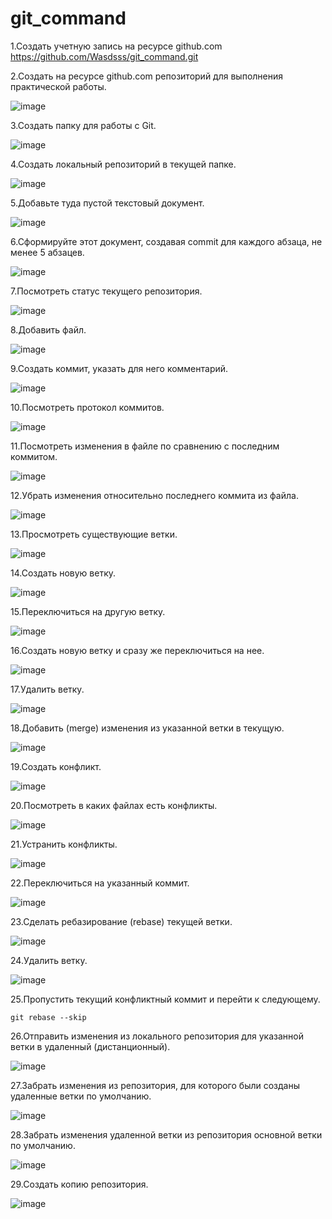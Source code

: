 # git_command

1.Создать учетную запись на ресурсе github.com
https://github.com/Wasdsss/git_command.git

2.Создать на ресурсе github.com репозиторий для выполнения практической работы.

 ![image](https://github.com/Wasdsss/git_command/assets/153349101/39a0be55-72d5-4181-907a-a143f19c2042)

3.Создать папку для работы с Git.

 ![image](https://github.com/Wasdsss/git_command/assets/153349101/8a2ebecb-ce18-4bd3-b5fd-fd325d873f24)

4.Создать локальный репозиторий в текущей папке.
 
 ![image](https://github.com/Wasdsss/git_command/assets/153349101/aea5fb74-9368-4138-8be0-c638b66b2790)

5.Добавьте туда пустой текстовый документ.

 ![image](https://github.com/Wasdsss/git_command/assets/153349101/20545839-e549-4e4f-badf-10942be3c0b3)
 
6.Сформируйте этот документ, создавая commit для каждого абзаца, не менее 5 абзацев. 

 ![image](https://github.com/Wasdsss/git_command/assets/153349101/48a5b594-3d5e-4e4a-a851-c708eb6af4b3)

7.Посмотреть статус текущего репозитория. 

 ![image](https://github.com/Wasdsss/git_command/assets/153349101/7b65a92a-6b96-40f7-bb7d-79f8f06243b6)

8.Добавить файл. 

 ![image](https://github.com/Wasdsss/git_command/assets/153349101/b8cd821a-84ab-4187-8c99-5cadc12d7922)

9.Создать коммит, указать для него комментарий. 

 ![image](https://github.com/Wasdsss/git_command/assets/153349101/98626035-dfd3-4216-82f2-26b340236156)

10.Посмотреть протокол коммитов. 

 ![image](https://github.com/Wasdsss/git_command/assets/153349101/3e6edf58-4556-4982-af5e-e7cc81b68c98)
 
11.Посмотреть изменения в файле по сравнению с последним коммитом. 

 ![image](https://github.com/Wasdsss/git_command/assets/153349101/942fc4fd-0446-4bc3-94ff-807ad156916a)

12.Убрать изменения относительно последнего коммита из файла. 

 ![image](https://github.com/Wasdsss/git_command/assets/153349101/010384c0-7a98-485f-b14f-b558ea6d738a)

13.Просмотреть существующие ветки. 

 ![image](https://github.com/Wasdsss/git_command/assets/153349101/5d0189b4-7eb8-4d0e-9c30-abe3d255b59d)

14.Создать новую ветку. 

 ![image](https://github.com/Wasdsss/git_command/assets/153349101/f0a8449a-3e99-4424-a425-ee68af0fb39d)

15.Переключиться на другую ветку. 

 ![image](https://github.com/Wasdsss/git_command/assets/153349101/d6913855-2567-49ec-98ee-1daa04033eea)

16.Создать новую ветку и сразу же переключиться на нее.

 ![image](https://github.com/Wasdsss/git_command/assets/153349101/934e16ff-e089-49b5-b7f2-3fc2115c8f8b)

17.Удалить ветку.

 ![image](https://github.com/Wasdsss/git_command/assets/153349101/5ad5e1a3-2009-4768-a1e9-4999deaa1de7)

18.Добавить (merge) изменения из указанной ветки в текущую.

 ![image](https://github.com/Wasdsss/git_command/assets/153349101/4ba9aada-f212-4754-beda-19e9bf87f867)

19.Создать конфликт.

 ![image](https://github.com/Wasdsss/git_command/assets/153349101/3a789c52-b433-477c-92c2-688a5670cc10)

20.Посмотреть в каких файлах есть конфликты.

 ![image](https://github.com/Wasdsss/git_command/assets/153349101/01594be9-9d0e-45ea-8c48-0778f5d11e0e)

21.Устранить конфликты.

 ![image](https://github.com/Wasdsss/git_command/assets/153349101/c06d84de-bc3d-4e3f-af49-70b398f060d9)

22.Переключиться на указанный коммит.

 ![image](https://github.com/Wasdsss/git_command/assets/153349101/30b1a400-b470-4f7d-b452-b1c1389dd48d)

23.Сделать ребазирование (rebase) текущей ветки.

 ![image](https://github.com/Wasdsss/git_command/assets/153349101/2bec383f-9d30-49a7-acaf-6aefd3d93f8a)

24.Удалить ветку.

 ![image](https://github.com/Wasdsss/git_command/assets/153349101/62c5e75d-36c7-4037-8be9-56bcb24d438b)

25.Пропустить текущий конфликтный коммит и перейти к следующему.

`git rebase --skip`

26.Отправить изменения из локального репозитория для указанной ветки в удаленный (дистанционный). 

 ![image](https://github.com/Wasdsss/git_command/assets/153349101/e3cbf0a3-d460-4ff8-a409-a252733e2bf9)

27.Забрать изменения из репозитория, для которого были созданы удаленные ветки по умолчанию. 

 ![image](https://github.com/Wasdsss/git_command/assets/153349101/2798b526-a058-450b-9896-ac66bb43389d)

28.Забрать изменения удаленной ветки из репозитория основной ветки по умолчанию. 

 ![image](https://github.com/Wasdsss/git_command/assets/153349101/f98faabe-6ddd-4b9d-8aa7-58fd46396ad8)

29.Создать копию репозитория.
 
 ![image](https://github.com/Wasdsss/git_command/assets/153349101/6ea79a4a-a088-4678-a816-5edb50e19995)

 
